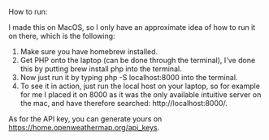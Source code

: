 How to run:

I made this on MacOS, so I only have an approximate idea of how to run it on there, which is the following:

1. Make sure you have homebrew installed.
2. Get PHP onto the laptop (can be done through the terminal), I've done this by putting brew install php into the terminal.
3. Now just run it by typing php -S localhost:8000 into the terminal.
4. To see it in action, just run the local host on your laptop, so for example for me I placed it on 8000 as it was the only available intuitive server on the mac, and have therefore searched: http://localhost:8000/.

As for the API key, you can generate yours on https://home.openweathermap.org/api_keys. 
